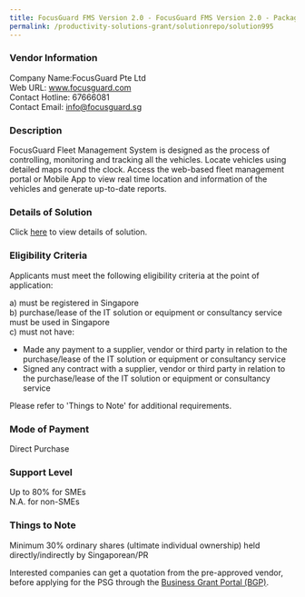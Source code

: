 ```yaml
---
title: FocusGuard FMS Version 2.0 - FocusGuard FMS Version 2.0 - Package (6 Vehicles)
permalink: /productivity-solutions-grant/solutionrepo/solution995
---
```


### Vendor Information
Company Name:FocusGuard Pte Ltd <br>Web URL: www.focusguard.com <br>Contact Hotline: 67666081 <br>Contact Email: info@focusguard.sg <br>

### Description

FocusGuard Fleet Management System is designed as the process of controlling, monitoring and tracking all the vehicles. Locate vehicles using detailed maps round the clock. Access the web-based fleet management portal or Mobile App to view real time location and information of the vehicles and generate up-to-date reports.

### Details of Solution

Click <a href='https://www.gobusiness.gov.sg/images/psg/Desensitised_Focusguard_20200185_Annex_3_Part_4.pdf' target='_blank'>here</a> to view details of solution.

### Eligibility Criteria

Applicants must meet the following eligibility criteria at the point of application:

a) must be registered in Singapore <br>
b) purchase/lease of the IT solution or equipment or consultancy service must be used in Singapore <br>
c) must not have:
- Made any payment to a supplier, vendor or third party in relation to the purchase/lease of the IT solution or equipment or consultancy service
- Signed any contract with a supplier, vendor or third party in relation to the purchase/lease of the IT solution or equipment or consultancy service

Please refer to 'Things to Note' for additional requirements.

### Mode of Payment
Direct Purchase

### Support Level
Up to 80% for SMEs <br>
N.A. for non-SMEs

### Things to Note
Minimum 30% ordinary shares (ultimate individual ownership) held directly/indirectly by Singaporean/PR

Interested companies can get a quotation from the pre-approved vendor, before applying for the PSG through the <a target='_blank' href='https://www.businessgrants.gov.sg/'>Business Grant Portal (BGP)</a>.
